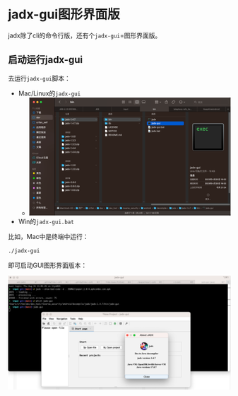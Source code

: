 # jadx-gui图形界面版

jadx除了cli的命令行版，还有个`jadx-gui`=图形界面版。

## 启动运行jadx-gui

去运行`jadx-gui`脚本：

* Mac/Linux的`jadx-gui`
  * ![jadx_gui_file](../assets/img/jadx_gui_file.png)
* Win的`jadx-gui.bat`

比如，Mac中是终端中运行：

```bash
./jadx-gui
```

即可启动GUI图形界面版本：

![jadx_gui_running_ui](../assets/img/jadx_gui_running_ui.png)
